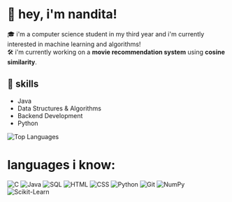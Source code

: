 # 🩷 hey, i'm nandita! 

🎓 i'm a computer science student in my third year and i'm currently interested in machine learning and algorithms!    
🛠️ i'm currently working on a **movie recommendation system** using **cosine similarity**.  

## 🚀 skills  
- Java  
- Data Structures & Algorithms  
- Backend Development
- Python

![Top Languages](https://github-readme-stats.vercel.app/api/top-langs/?username=seriousprofile&layout=compact&theme=radical)

# languages i know:
![C](https://img.shields.io/badge/C-00599C?style=flat&logo=c&logoColor=white)
![Java](https://img.shields.io/badge/Java-007396?style=flat&logo=java&logoColor=white)
![SQL](https://img.shields.io/badge/SQL-CC2927?style=flat&logo=sql&logoColor=white)
![HTML](https://img.shields.io/badge/HTML-FF5733?style=flat&logo=html5&logoColor=white)
![CSS](https://img.shields.io/badge/CSS-264DE4?style=flat&logo=css3&logoColor=white)
![Python](https://img.shields.io/badge/Python-3776AB?style=flat&logo=python&logoColor=white)
![Git](https://img.shields.io/badge/Git-F05032?style=flat&logo=git&logoColor=white)
![NumPy](https://img.shields.io/badge/NumPy-013243?style=flat&logo=numpy&logoColor=white)
![Scikit-Learn](https://img.shields.io/badge/Scikit--Learn-F7931E?style=flat&logo=scikit-learn&logoColor=white)

